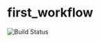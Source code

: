 # first_workflow
![Build Status](https://github.com/deffuzerg/first_workflow/workflows/greetings.yml/badge.svg)
